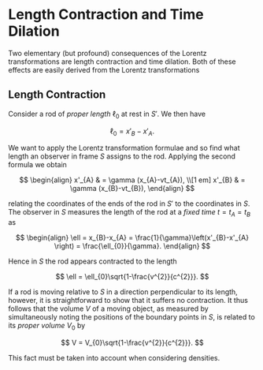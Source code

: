 # Length Contraction and Time Dilation 

Two elementary (but profound) consequences of the Lorentz transformations are length contraction and time dilation. Both of these effects are easily derived from the Lorentz transformations

## Length Contraction

Consider a rod of *proper length* $\ell_{0}$ at rest in $S'$. We then have

$$
\ell_{0} = x'_{B} - x'_{A}.
$$

We want to apply the Lorentz transformation formulae and so find what length an observer in frame $S$ assigns to the rod. Applying the second formula we obtain

$$
\begin{align}
x'_{A} & = \gamma (x_{A}-vt_{A}), \\[1 em]
x'_{B} & = \gamma (x_{B}-vt_{B}),
\end{align}
$$

relating the coordinates of the ends of the rod in $S'$ to the coordinates in $S$. The observer in $S$ measures the length of the rod at a *fixed time* $t = t_{A}= t_{B}$ as

$$
\begin{align}
\ell = x_{B}-x_{A} = \frac{1}{\gamma}\left(x'_{B}-x'_{A} \right) = \frac{\ell_{0}}{\gamma}.
\end{align}
$$

Hence in $S$ the rod appears contracted to the length

$$
\ell = \ell_{0}\sqrt{1-\frac{v^{2}}{c^{2}}}.
$$

If a rod is moving relative to $S$ in a direction perpendicular to its length, however, it is straightforward to show that it suffers no contraction. It thus follows that the volume $V$ of a moving object, as measured by simultaneously noting the positions of the boundary points in $S$, is related to its *proper volume* $V_{0}$ by 

$$
V = V_{0}\sqrt{1-\frac{v^{2}}{c^{2}}}.
$$

This fact must be taken into account when considering densities.
